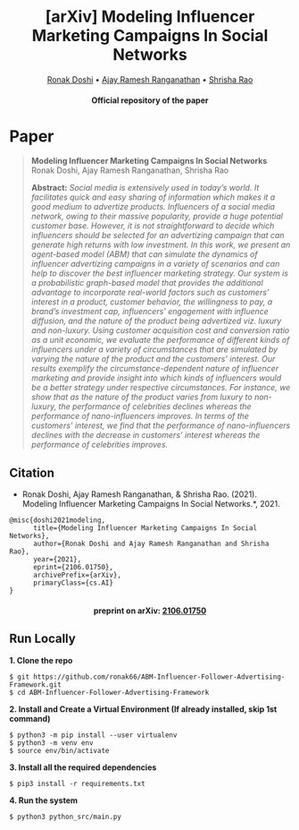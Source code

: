 <h1 align="center">
  <br>
  [arXiv] Modeling Influencer Marketing Campaigns In Social Networks
  <br>
</h1>
  <p align="center">
    <a href="https://ronak66.github.io/">Ronak Doshi</a> •
    <a href="https://aj-rr.github.io/">Ajay Ramesh Ranganathan</a> •
    <a href="https://www.iiitb.ac.in/faculty/shrisha-rao">Shrisha Rao</a>
  </p>
<h4 align="center">Official repository of the paper</h4>




# Paper

> **Modeling Influencer Marketing Campaigns In Social Networks**<br>
> Ronak Doshi, Ajay Ramesh Ranganathan, Shrisha Rao<br>
>
> **Abstract:** *Social media is extensively used in today’s world. It facilitates quick and easy sharing of information which makes it a good medium to advertize products. Influencers of a social media network, owing to their massive popularity, provide a huge potential customer base. However, it is not straightforward to decide which influencers should be selected for an advertizing campaign that can generate high returns with low investment. In this work, we present an agent-based model (ABM) that can simulate the dynamics of influencer advertizing campaigns in a variety of scenarios and can help to discover the best influencer marketing strategy. Our system is a probabilistic graph-based model that provides the additional advantage to incorporate real-world factors such as customers’ interest in a product, customer behavior, the willingness to pay, a brand’s investment cap, influencers’ engagement with influence diffusion, and the nature of the product being advertized viz. luxury and non-luxury. Using customer acquisition cost and conversion ratio as a unit economic, we evaluate the performance of different kinds of influencers under a variety of circumstances that are simulated by varying the nature of the product and the customers’ interest. Our results exemplify the circumstance-dependent nature of influencer marketing and provide insight into which kinds of influencers would be a better strategy under respective circumstances. For instance, we show that as the nature of the product varies from luxury to non-luxury, the performance of celebrities declines whereas the performance of nano-influencers improves. In terms of the customers’ interest, we find that the performance of nano-influencers declines with the decrease in customers’ interest whereas the performance of celebrities improves.*

## Citation
* Ronak Doshi, Ajay Ramesh Ranganathan, & Shrisha Rao. (2021). Modeling Influencer Marketing Campaigns In Social Networks.*, 2021. 
```
@misc{doshi2021modeling,
      title={Modeling Influencer Marketing Campaigns In Social Networks}, 
      author={Ronak Doshi and Ajay Ramesh Ranganathan and Shrisha Rao},
      year={2021},
      eprint={2106.01750},
      archivePrefix={arXiv},
      primaryClass={cs.AI}
}
```
<h4 align="center">preprint on arXiv: <a href="https://arxiv.org/abs/2106.01750">2106.01750</a></h4>



## Run Locally
**1. Clone the repo**
```
$ git https://github.com/ronak66/ABM-Influencer-Follower-Advertising-Framework.git 
$ cd ABM-Influencer-Follower-Advertising-Framework 
```
**2. Install and Create a Virtual Environment (If already installed, skip 1st command)**    
```
$ python3 -m pip install --user virtualenv
$ python3 -m venv env
$ source env/bin/activate
```
**3. Install all the required dependencies**    
```
$ pip3 install -r requirements.txt
```
**4. Run the system**  
```
$ python3 python_src/main.py
```
